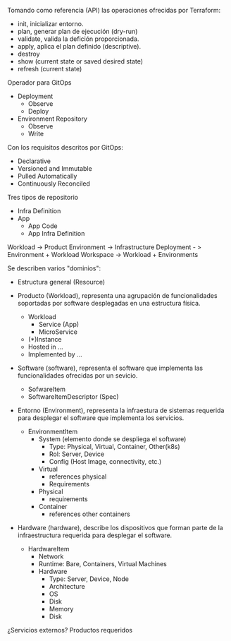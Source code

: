 


Tomando como referencia (API) las operaciones ofrecidas por Terraform:

- init, inicializar entorno.
- plan, generar plan de ejecución (dry-run)
- validate, valida la defición proporcionada.
- apply, aplica el plan definido (descriptive).
- destroy
- show (current state or saved desired state)
- refresh (current state)

Operador para GitOps

- Deployment
    - Observe
    - Deploy
- Environment Repository
    - Observe
    - Write

Con los requisitos descritos por GitOps:
- Declarative
- Versioned and Immutable
- Pulled Automatically
- Continuously Reconciled


Tres tipos de repositorio
- Infra Definition
- App
    - App Code
    - App Infra Definition

Workload -> Product
Environment -> Infrastructure
Deployment - > Environment + Workload
Workspace -> Workload + Environments


Se describen varios "dominios":

- Estructura general (Resource)
- Producto (Workload), representa una agrupación de funcionalidades soportadas por software desplegadas en una estructura física.
    - Workload
        - Service (App)
        - MicroService
    - (*)Instance
    - Hosted in ...
    - Implemented by ...
- Software (software), representa el software que implementa las funcionalidades ofrecidas por un sevicio.
    - SofwareItem
    - SoftwareItemDescriptor (Spec)

- Entorno (Environment), representa la infraestura de sistemas requerida para desplegar el software que implementa los servicios.
    - EnvironmentItem
        - System (elemento donde se despliega el software)
            - Type: Physical, Virtual, Container, Other(k8s)
            - Rol: Server, Device
            - Config (Host Image, connectivity, etc.)
        - Virtual
            - references physical
            - Requirements
        - Physical
            - requirements
        - Container
            - references other containers

- Hardware (hardware), describe los dispositivos que forman parte de la infraestructura requerida para desplegar el software.
    - HardwareItem
        - Network
        - Runtime: Bare, Containers, Virtual Machines
        - Hardware
            - Type: Server, Device, Node
            - Architecture
            - OS
            - Disk
            - Memory
            - Disk

¿Servicios externos? Productos requeridos